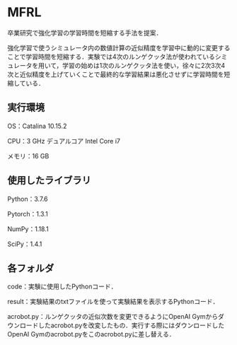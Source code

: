 # MFRL
卒業研究で強化学習の学習時間を短縮する手法を提案．

強化学習で使うシミュレータ内の数値計算の近似精度を学習中に動的に変更することで学習時間を短縮する．実験では4次のルンゲクッタ法が使われているシミュレータを用いて，学習の始めは1次のルンゲクッタ法を使い，徐々に2次3次4次と近似精度を上げていくことで最終的な学習結果は悪化させずに学習時間を短縮している．

## 実行環境
OS：Catalina 10.15.2

CPU：3 GHz デュアルコア Intel Core i7

メモリ：16 GB

## 使用したライブラリ
Python：3.7.6

Pytorch：1.3.1

NumPy：1.18.1

SciPy：1.4.1

## 各フォルダ
code：実験に使用したPythonコード．

result：実験結果のtxtファイルを使って実験結果を表示するPythonコード．

acrobot.py：ルンゲクッタの近似次数を変更できるようにOpenAI Gymからダウンロードしたacrobot.pyを改変したもの．実行する際にはダウンロードしたOpenAI Gymのacrobot.pyをこのacrobot.pyに差し替える．
